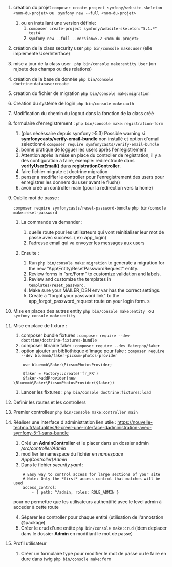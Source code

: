

1. création du projet `` composer create-project symfony/website-skeleton <nom-du-projet> `` ou `` symfony new --full <nom-du-projet>``
   1. ou en installant une version définie:
      1. `` composer create-project symfony/website-skeleton:"5.1.*" test4 ``
      2. `` symfony new --full --version=5.2 <nom-du-projet> ``

2. création de la class security user `` php bin/console make:user `` (elle implemente UserInterface)

3. mise a jour de la class user `` php bin/console make:entity User`` (on rajoute des champs ou des relations)

4. création de la base de donnée `` php bin/console doctrine:database:create ``

5. creation du fichier de migration `` php bin/console make:migration ``

6. Creation du système de login ``php bin/console make:auth``

7. Modification du chemin du logout dans la fonction de la class créé

8. formulaire d'enregistrement : ``php bin/console make:registration-form``
    1. (plus nécéssaire depuis symfony >5.3) Possible warning si **symfonycasts/verify-email-bundle** non installé et option d'email selectionné
        ``composer require symfonycasts/verify-email-bundle``
    2. bonne pratique de logguer les users après l'enregistrement
    3. Attention après la mise en place du controller de registration, il y a des configuration a faire, exemple: redirectroute dans __verifyUserEmail()__ dans __registrationController__.
    4. faire fichier migrate et doctrine migration
    5. penser a modifier le controller pour l'enregistrement des users pour enregistrer les donners du user avant le flush()
    6. avoir créé un controller main (pour la redirection vers la home)

9.  Oublie mot de passe :
    
    `` composer require symfonycasts/reset-password-bundle ``
    `` php bin/console make:reset-password ``
    
    1. La commande va demander :
        1. quelle route pour les utilisateurs qui vont reinitialiser leur mot de passe avec success. ( ex: app_login)
        2. l'adresse email qui va envoyer les messages aux users

    2. Ensuite :
       1. Run ``php bin/console make:migration`` to generate a migration for the new "App\Entity\ResetPasswordRequest" entity.
       2. Review forms in "src/Form" to customize validation and labels.
       3. Review and customize the templates in ``templates/reset_password``.
       4. Make sure your MAILER_DSN env var has the correct settings.
       5. Create a "forgot your password link" to the app_forgot_password_request route on your login form.
s
10. Mise en places des autres entity 
    ``php bin/console make:entity ``
    ou
    ``symfony console make:entity``

11. Mise en place de fixture  :
    1. composer bundle fixtures : `` composer require --dev doctrine/doctrine-fixtures-bundle ``
    2. composer librairie faker : `` composer require --dev fakerphp/faker ``
    3. option ajouter un bibliothèque d'image pour fake : ``composer require --dev bluemmb/faker-picsum-photos-provider ``
    ```
        use bluemmb\Faker\PicsumPhotosProvider;

        $faker = Factory::create('fr_FR')
        $faker->addProvider(new \Bluemmb\Faker\PicsumPhotosProvider($faker))
    ```
    1. Lancer les fixtures : `` php bin/console doctrine:fixtures:load ``

12. Definir les routes et les controllers

13. Premier controlleur ``php bin/console make:controller main``

14. Réaliser une interface d'administration
    lien utile : https://nouvelle-techno.fr/actualites/6-creer-une-interface-dadministration-avec-symfony-5-1-sans-bundle

    1.  Créé un __AdminController__ et le placer dans un dossier admin */src/controller/Admin*
    2.  modifier le namespace du fichier en *namespace App\Controller\Admin*
    3.  Dans le fichier *security.yaml* : 
    ```
        # Easy way to control access for large sections of your site
        # Note: Only the *first* access control that matches will be used
        access_control:
            - { path: ^/admin, roles: ROLE_ADMIN }
    ```
    pour ne permettre que les utilisateurs authentifié avec le level admin à acceder à cette route

    4. Séparer les controller pour chaque entité (utilisation de l'annotation @package)
    5. Créer le crud d'une entité `` php bin/console make:crud `` (idem deplacer dans le dossier **Admin** en modifiant le mot de passe)

15. Profil utilisateur
    1.  Créer un formulaire type pour modifier le mot de passe ou le faire en dure dans twig
    `` php bin/console make:form ``

